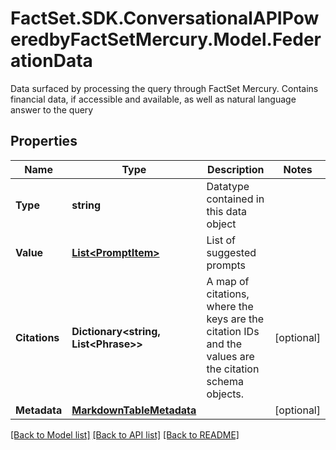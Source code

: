 # FactSet.SDK.ConversationalAPIPoweredbyFactSetMercury.Model.FederationData
Data surfaced by processing the query through FactSet Mercury. Contains financial data, if accessible and available, as well as natural language answer to the query

## Properties

Name | Type | Description | Notes
------------ | ------------- | ------------- | -------------
**Type** | **string** | Datatype contained in this data object | 
**Value** | [**List&lt;PromptItem&gt;**](PromptItem.md) | List of suggested prompts | 
**Citations** | **Dictionary&lt;string, List&lt;Phrase&gt;&gt;** | A map of citations, where the keys are the citation IDs and the values are the citation schema objects. | [optional] 
**Metadata** | [**MarkdownTableMetadata**](MarkdownTableMetadata.md) |  | [optional] 

[[Back to Model list]](../README.md#documentation-for-models) [[Back to API list]](../README.md#documentation-for-api-endpoints) [[Back to README]](../README.md)

